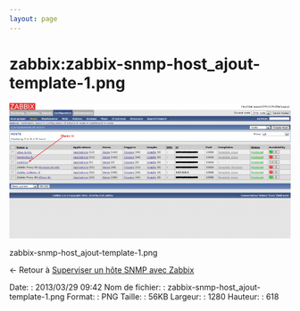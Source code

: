 ```yaml
---
layout: page
---
```


zabbix:zabbix-snmp-host\_ajout-template-1.png
=============================================

[![zabbix-snmp-host\_ajout-template-1.png](../../assets/media/zabbix/zabbix-snmp-host_ajout-template-1.png@cache=&w=900&h=434 "zabbix-snmp-host_ajout-template-1.png")](../../assets/media/zabbix/zabbix-snmp-host_ajout-template-1.png@cache= "Afficher le fichier original")

zabbix-snmp-host\_ajout-template-1.png

← Retour à [Superviser un hôte SNMP avec
Zabbix](../../zabbix/zabbix-snmp-host.html "zabbix:zabbix-snmp-host")

Date:
:   2013/03/29 09:42
Nom de fichier:
:   zabbix-snmp-host\_ajout-template-1.png
Format:
:   PNG
Taille:
:   56KB
Largeur:
:   1280
Hauteur:
:   618

